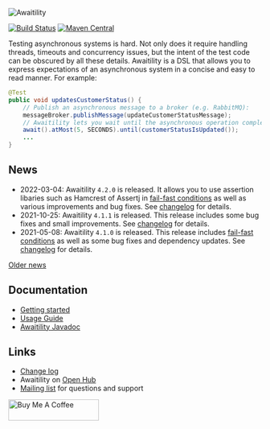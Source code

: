 ![Awaitility](resources/Awaitility_logo_red_small.png) 

[![Build Status](https://github.com/awaitility/awaitility/actions/workflows/ci.yml/badge.svg?branch=master)](https://github.com/awaitility/awaitility/actions/workflows/ci.yml)
[![Maven Central](https://maven-badges.herokuapp.com/maven-central/org.awaitility/awaitility/badge.svg)](https://search.maven.org/#search%7Cgav%7C1%7Cg%3A"org.awaitility"%20AND%20a%3A"awaitility")

Testing asynchronous systems is hard. Not only does it require handling threads, timeouts and concurrency issues, but the intent of the test code can be obscured by all these details. Awaitility is a DSL that allows you to express expectations of an asynchronous system in a concise and easy to read manner. For example:

```java
@Test
public void updatesCustomerStatus() {
    // Publish an asynchronous message to a broker (e.g. RabbitMQ):
    messageBroker.publishMessage(updateCustomerStatusMessage);
    // Awaitility lets you wait until the asynchronous operation completes:
    await().atMost(5, SECONDS).until(customerStatusIsUpdated());
    ...
}
```

## News
* 2022-03-04: Awaitility `4.2.0` is released. It allows you to use assertion libaries such as Hamcrest of Assertj in [fail-fast conditions](https://github.com/awaitility/awaitility/wiki/Usage#fail-fast-conditions) as well as various improvements and bug fixes. See [changelog](https://raw.githubusercontent.com/awaitility/awaitility/master/changelog.txt) for details.
* 2021-10-25: Awaitility `4.1.1` is released. This release includes some bug fixes and small improvements. See [changelog](https://raw.githubusercontent.com/awaitility/awaitility/master/changelog.txt) for details.
* 2021-05-08: Awaitility `4.1.0` is released. This release includes [fail-fast conditions](https://github.com/awaitility/awaitility/wiki/Usage#fail-fast-conditions) as well as some bug fixes and dependency updates. See [changelog](https://raw.githubusercontent.com/awaitility/awaitility/master/changelog.txt) for details.

[Older news](https://github.com/awaitility/awaitility/wiki/OldNews)

## Documentation

* [Getting started](https://github.com/awaitility/awaitility/wiki/Getting_started)
* [Usage Guide](https://github.com/awaitility/awaitility/wiki/Usage)
* [Awaitility Javadoc](http://www.javadoc.io/doc/org.awaitility/awaitility/4.2.0)

## Links
* [Change log](https://github.com/awaitility/awaitility/raw/master/changelog.txt)
* Awaitility on [Open Hub](https://www.openhub.net/p/awaitility)
* [Mailing list](http://groups.google.com/group/awaitility) for questions and support

<a href="https://www.buymeacoffee.com/johanhaleby" target="_blank"><img src="https://cdn.buymeacoffee.com/buttons/arial-blue.png" alt="Buy Me A Coffee" style="height: 42px !important;width: 180px !important;" height="42px" width="180px"></a>
